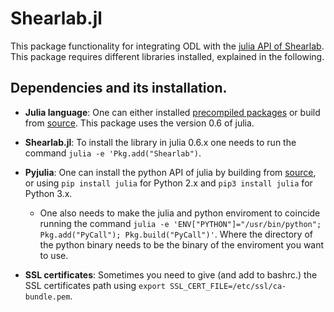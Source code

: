 # Shearlab.jl

This package functionality for integrating ODL with the [julia API of Shearlab](https://github.com/arsenal9971/Shearlab.jl). This package requires different libraries installed, explained in the following.

## Dependencies and its installation.

- **Julia language**: One can either installed [precompiled packages](https://julialang.org/downloads/) or build from [source](https://github.com/JuliaLang/julia). This package uses the version 0.6 of julia.

- **Shearlab.jl**: To install the library in julia 0.6.x one needs to run the command `julia -e 'Pkg.add("Shearlab")`.

- **Pyjulia**: One can install the python API of julia by building from [source](https://github.com/JuliaPy/pyjulia), or using `pip install julia` for Python 2.x and `pip3 install julia` for Python 3.x.
   - One also needs to make the julia and python enviroment to coincide running the command `julia -e 'ENV["PYTHON"]="/usr/bin/python"; Pkg.add("PyCall"); Pkg.build("PyCall")'`. Where the directory of the python binary needs to be the binary of the enviroment you want to use.

- **SSL certificates**: Sometimes you need to give (and add to bashrc.) the SSL certificates path using `export SSL_CERT_FILE=/etc/ssl/ca-bundle.pem`.
